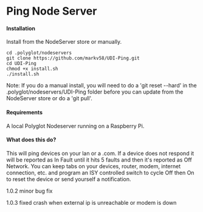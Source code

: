 # Ping Node Server

#### Installation

Install from the NodeServer store or manually.

    cd .polyglot/nodeservers
    git clone https://github.com/markv58/UDI-Ping.git
    cd UDI-Ping
    chmod +x install.sh
    ./install.sh

Note: If you do a manual install, you will need to do a 'git reset --hard' in the .polyglot/nodeservers/UDI-Ping folder before you can update from the NodeServer store or do a 'git pull'.

#### Requirements

A local Polyglot Nodeserver running on a Raspberry Pi.

#### What does this do?

This will ping devices on your lan or a .com. If a device does not respond it will be reported as In Fault until it hits 5 faults and then it's reported as Off Network. You can keep tabs on your devices, router, modem, internet connection, etc. and program an ISY controlled switch to cycle Off then On to reset the device or send yourself a notification.

1.0.2 minor bug fix

1.0.3 fixed crash when external ip is unreachable or modem is down
